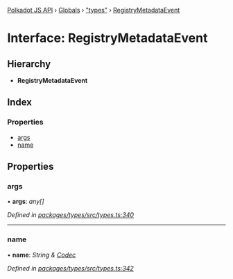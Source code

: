 [Polkadot JS API](../README.md) › [Globals](../globals.md) › ["types"](../modules/_types_.md) › [RegistryMetadataEvent](_types_.registrymetadataevent.md)

# Interface: RegistryMetadataEvent

## Hierarchy

* **RegistryMetadataEvent**

## Index

### Properties

* [args](_types_.registrymetadataevent.md#args)
* [name](_types_.registrymetadataevent.md#name)

## Properties

###  args

• **args**: *any[]*

*Defined in [packages/types/src/types.ts:340](https://github.com/polkadot-js/api/blob/64ff226535/packages/types/src/types.ts#L340)*

___

###  name

• **name**: *String & [Codec](_types_.codec.md)*

*Defined in [packages/types/src/types.ts:342](https://github.com/polkadot-js/api/blob/64ff226535/packages/types/src/types.ts#L342)*
